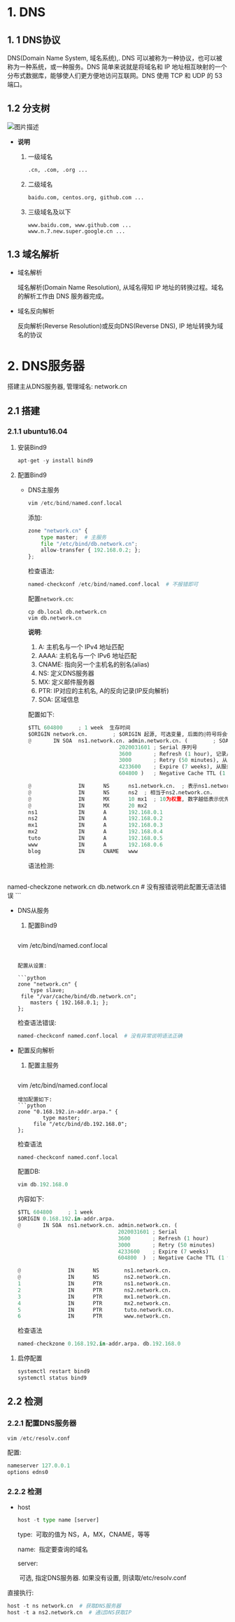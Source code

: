 # 1. DNS

## 1. 1 DNS协议
   DNS(Domain Name System, 域名系统),.
   DNS 可以被称为一种协议，也可以被称为一种系统，或一种服务。DNS 简单来说就是将域名和 IP 地址相互映射的一个分布式数据库，能够使人们更方便地访问互联网。DNS 使用 TCP 和 UDP 的 53 端口。

## 1.2 分支树

![图片描述](.image/03-DNS%E5%8D%8F%E8%AE%AE/5e6afa7d0001b14f13080836.png)

* **说明**
  1. 一级域名

     ```python
     .cn, .com, .org ...
     ```
  
  2. 二级域名
  
     ```python
     baidu.com, centos.org, github.com ...
     ```
  
  3. 三级域名及以下
  
     ```
     www.baidu.com, www.github.com ...
     www.n.7.new.super.google.cn ...
     ```
  
     

## 1.3 域名解析

* 域名解析

  域名解析(Domain Name Resolution), 从域名得知 IP 地址的转换过程。域名的解析工作由 DNS 服务器完成。

* 域名反向解析

  反向解析(Reverse Resolution)或反向DNS(Reverse DNS),   IP 地址转换为域名的协议



# 2. DNS服务器

搭建主从DNS服务器, 管理域名:  network.cn

## 2.1 搭建

### 2.1.1 ubuntu16.04

1. 安装Bind9

   ```python
   apt-get -y install bind9
   ```

   

2. 配置Bind9

   * DNS主服务

     ```python
     vim /etc/bind/named.conf.local
     ```

     添加:

     ```python
     zone "network.cn" {
         type master;  # 主服务
         file "/etc/bind/db.network.cn";
         allow-transfer { 192.168.0.2; };
     };
     ```

     检查语法:

     ```python
     named-checkconf /etc/bind/named.conf.local  # 不报错即可
     ```

     配置`network.cn`:

     ```
     cp db.local db.network.cn
     vim db.network.cn
     ```

     **说明**:

     1. A: 主机名与一个 IPv4 地址匹配
     2. AAAA: 主机名与一个 IPv6 地址匹配
     3. CNAME: 指向另一个主机名的别名(alias)
     4. NS: 定义DNS服务器
     5. MX: 定义邮件服务器
     6. PTR:  IP对应的主机名, A的反向记录(IP反向解析)
     7. SOA: 区域信息

     配置如下:
     
     ```python
     $TTL 604800     ; 1 week  生存时间
     $ORIGIN network.cn.		; $ORIGIN 起源, 可选变量, 后面的@符号将会使用到这个参数, 如果没有定义则会使用/etc/bind/named.conf.local中的值
     @       IN SOA  ns1.network.cn. admin.network.cn. (		; SOA(Start Of Authority, 授权的开始), 包含主域名服务器和域名管理员电子邮箱, 末尾需要使用.
                                  2020031601 ; Serial 序列号
                                  3600       ; Refresh (1 hour), 记录从主服务更新到从服务器的时间
                                  3000       ; Retry (50 minutes), 从服务器等待重试时间重间隔
                                  4233600    ; Expire (7 weeks), 从服务器尝试与从服务器联系的时长
                                  604800 )   ; Negative Cache TTL (1 week), 否定缓存生存时间, 如果DNS没有解析到对应IP, 将会把错误记录缓存的时长
     
     @               IN      NS      ns1.network.cn.  ; 表示ns1.network.cn 是 network.cn 的一个域名服务器
     @               IN      NS      ns2  ; 相当于ns2.network.cn.
     @               IN      MX      10 mx1  ; 10为权重, 数字越低表示优先级越高
     @               IN      MX      20 mx2
     ns1             IN      A       192.168.0.1
     ns2             IN      A       192.168.0.2
     mx1             IN      A       192.168.0.3
     mx2             IN      A       192.168.0.4
     tuto            IN      A       192.168.0.5
     www             IN      A       192.168.0.6
     blog            IN      CNAME   www
     ```
     语法检测:
     ```python
named-checkzone network.cn db.network.cn  # 没有报错说明此配置无语法错误
     ```
   * DNS从服务

     1. 配置Bind9

        ```python
     vim /etc/bind/named.conf.local
        ```

        配置从设置:
     
        ```python
     zone "network.cn" {
            type slave;
         file "/var/cache/bind/db.network.cn";
            masters { 192.168.0.1; };
        };
        ```
     
        检查语法错误:
     
        ```python
     named-checkconf named.conf.local  # 没有异常说明语法正确
        ```

   * 配置反向解析
   
     1. 配置主服务

        ```python
     vim /etc/bind/named.conf.local
        ```
        增加配置如下:
        ```python
     zone "0.168.192.in-addr.arpa." {
                type master;
             file "/etc/bind/db.192.168.0";
        };
        ```
        检查语法
     
        ```python
     named-checkconf named.conf.local
        ```
        配置DB:
        
        ```python
        vim db.192.168.0
        ```
        内容如下:
        ```python
        $TTL 604800     ; 1 week
        $ORIGIN 0.168.192.in-addr.arpa.
        @       IN SOA  ns1.network.cn. admin.network.cn. (
                                        2020031601 ; Serial
                                        3600       ; Refresh (1 hour)
                                        3000       ; Retry (50 minutes)
                                        4233600    ; Expire (7 weeks)
                                        604800  )  ; Negative Cache TTL (1 week)
        
        @               IN      NS        ns1.network.cn.
        @               IN      NS        ns2.network.cn.
        1               IN      PTR       ns1.network.cn.
        2               IN      PTR       ns2.network.cn.
        3               IN      PTR       mx1.network.cn.
        4               IN      PTR       mx2.network.cn.
        5               IN      PTR       tuto.network.cn.
        6               IN      PTR       www.network.cn.
        ```
        检查语法
        ```python
        named-checkzone 0.168.192.in-addr.arpa. db.192.168.0
        ```

1. 启停配置

   ```python
   systemctl restart bind9
   systemctl status bind9
   ```


## 2.2 检测

### 2.2.1 配置DNS服务器

```python
vim /etc/resolv.conf
```

配置:

```python
nameserver 127.0.0.1
options edns0
```

### 2.2.2 检测

* host
  ```python
  host -t type name [server]
  ```
  type:
  ​	可取的值为 NS，A，MX，CNAME，等等
  
  name:
  ​	指定要查询的域名
  
  server:
  
  ​	可选, 指定DNS服务器. 如果没有设置, 则读取/etc/resolv.conf

直接执行:

```python
host -t ns network.cn  # 获取DNS服务器
host -t a ns2.network.cn  # 通过DNS获取IP

```

